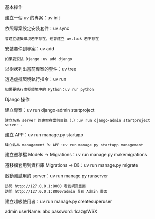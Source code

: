 基本操作

建立一個 uv 的專案：uv init

依照專案設定安裝套件：uv sync

    會建立虛擬環境若不存在，也會建立 uv.lock 若不存在

安裝套件到專案：uv add <package name>

    如果要安裝 Django：uv add django

以樹狀列出當前專案的套件：uv tree

透過虛擬環境執行指令：uv run <command>

    如果要執行虛擬環境中的 Python：uv run python

Django 操作

建立專案：uv run django-admin startproject <project name> <project path>

    建立名為 server 的專案在當前目錄（.）：uv run django-admin startproject server .

建立 APP：uv run manage.py startapp <app name>

    建立名為 management 的 APP：uv run manage.py startapp management

建立遷移檔 Models -> Migrations：uv run manage.py makemigrations

遷移檔套用到資料庫 Migrations -> DB：uv run manage.py migrate

啟動測試用的 server：uv run manage.py runserver

    訪問 http://127.0.0.1:8000 看到網頁畫面
    訪問 http://127.0.0.1:8000/admin 看到 Admin 畫面

建立超級使用者：uv run manage.py createsuperuser

admin
userName: abc
password: 1qaz@WSX
